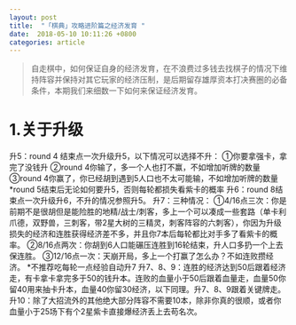```yaml
---
layout: post
title:  "「棋典」攻略进阶篇之经济发育 "
date:  2018-05-10 10:11:26 +0800
categories: article
---
```

> 自走棋中，如何保证自身的经济发育，在不浪费过多钱去找棋子的情况下维持阵容并保持对其它玩家的经济压制，是后期留存雄厚资本打决赛圈的必备条件，本期我们来细数一下如何来保证经济发育。
#  1.关于升级  
升5：round 4 结束点一次升级升5，以下情况可以选择不升：
   ①你要拿强卡，拿完了没钱升
   ②round 4你输了，多一个人也打不赢，不如增加听牌的数量
   ③round 4你赢了，你已经胡到遇到5人口也不太可能输，不如增加听牌的数量
   *round 5结束后无论如何要升5，否则每轮都损失看紫卡的概率
   升6：round 8结束点一次升级升6，不升的情况参照升5。
   升7：三种情况：
   ①4/16点三次：你是前期不是很胡但是能险胜的地精/战士/刺客，多上一个可以凑成一些套路（单卡利爪德，双野兽，三刺客，带2星大树的三精灵，刺客阵容的六刺客），你因为升级损失的经济和连胜获得经济差不多，并且你7本后每轮都比对手多了看紫卡的概率。
   ②8/16点两次：你胡到6人口能碾压连胜到16轮结束，升人口多扔一个上去保连胜。
   ③12/16点一次：天崩开局，多上一个打赢了怎么办？不如连败攒经济。
   *不推荐吃每轮一点经验自动升7
   升7、8、9：连胜的经济达到50后跟着经济走，有卡拿卡拿完多于50的钱升本。连败的血量小于50后跟着血量走，血量50你留40用来抽卡升本，血量40你留30经济，以下同理。升7、8、9跟着关键牌走。
   升10：除了大招流外的其他绝大部分阵容不需要10本，除非你真的很顺，或者你血量小于25场下有个2星紫卡直接爆经济丢上去苟名次。

